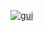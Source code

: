 [![gui](https://img.youtube.com/vi/cUVeYbaoCy4/0.jpg)](https://www.youtube.com/watch?v=cUVeYbaoCy4)
